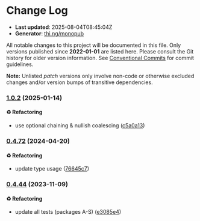 # Change Log

- **Last updated**: 2025-08-04T08:45:04Z
- **Generator**: [thi.ng/monopub](https://thi.ng/monopub)

All notable changes to this project will be documented in this file.
Only versions published since **2022-01-01** are listed here.
Please consult the Git history for older version information.
See [Conventional Commits](https://conventionalcommits.org/) for commit guidelines.

**Note:** Unlisted _patch_ versions only involve non-code or otherwise excluded changes
and/or version bumps of transitive dependencies.

### [1.0.2](https://github.com/thi-ng/umbrella/tree/@thi.ng/seq@1.0.2) (2025-01-14)

#### ♻️ Refactoring

- use optional chaining & nullish coalescing ([c5a0a13](https://github.com/thi-ng/umbrella/commit/c5a0a13))

### [0.4.72](https://github.com/thi-ng/umbrella/tree/@thi.ng/seq@0.4.72) (2024-04-20)

#### ♻️ Refactoring

- update type usage ([76645c7](https://github.com/thi-ng/umbrella/commit/76645c7))

### [0.4.44](https://github.com/thi-ng/umbrella/tree/@thi.ng/seq@0.4.44) (2023-11-09)

#### ♻️ Refactoring

- update all tests (packages A-S) ([e3085e4](https://github.com/thi-ng/umbrella/commit/e3085e4))
